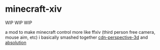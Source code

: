# minecraft-xiv
WIP WIP WIP

a mod to make minecraft control more like ffxiv (third person free camera, mouse aim, etc)
i basically smashed together [cdn-perspective-3d](https://github.com/lunatic-gh/cdn-perspective-3d) and [absolution](https://github.com/quat1024/absolution)